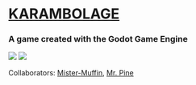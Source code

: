 # [KARAMBOLAGE](https://mister-muffin.github.io/Karambolage/ "GitHub Webpage")
### A game created with the Godot Game Engine

![](https://img.shields.io/github/license/markusmcpegamer/karambolage)
![](https://img.shields.io/github/repo-size/markusmcpegamer/karambolage)

Collaborators: [Mister-Muffin](https://github.com/Mister-Muffin "GitHub Profile"), [Mr. Pine](https://github.com/Mr-Pine "GitHub Profile")
